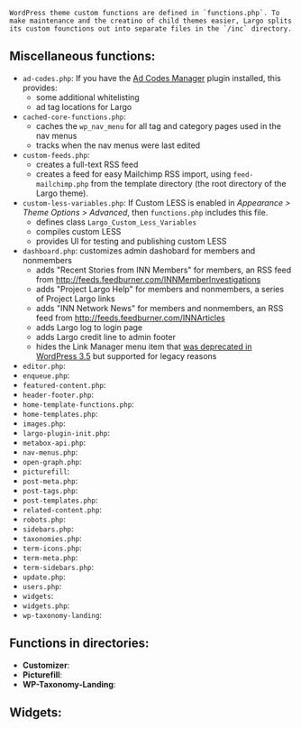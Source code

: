 	WordPress theme custom functions are defined in `functions.php`. To make maintenance and the creatino of child themes easier, Largo splits its custom founctions out into separate files in the `/inc` directory. 

## Miscellaneous functions:

- `ad-codes.php`: If you have the [Ad Codes Manager](http://wordpress.org/extend/plugins/ad-code-manager/) plugin installed, this provides:
	- some additional whitelisting
	- ad tag locations for Largo
- `cached-core-functions.php`: 
	- caches the `wp_nav_menu` for all tag and category pages used in the nav menus
	- tracks when the nav menus were last edited
- `custom-feeds.php`:
	- creates a full-text RSS feed
	- creates a feed for easy Mailchimp RSS import, using `feed-mailchimp.php` from the template directory (the root directory of the Largo theme). 
- `custom-less-variables.php`: If Custom LESS is enabled in *Appearance &gt; Theme Options &gt; Advanced*, then `functions.php` includes this file. 
	- defines class `Largo_Custom_Less_Variables`
	- compiles custom LESS
	- provides UI for testing and publishing custom LESS
- `dashboard.php`: customizes admin dashobard for members and nonmembers
	- adds "Recent Stories from INN Members" for members, an RSS feed from http://feeds.feedburner.com/INNMemberInvestigations
	- adds "Project Largo Help" for members and nonmembers, a series of Project Largo links
	- adds "INN Network News" for members and nonmembers, an RSS feed from http://feeds.feedburner.com/INNArticles
	- adds Largo log to login page
	- adds Largo credit line to admin footer
	- hides the Link Manager menu item that [was deprecated in WordPress 3.5](http://codex.wordpress.org/Links_Manager) but supported for legacy reasons
- `editor.php`: 
- `enqueue.php`: 
- `featured-content.php`: 
- `header-footer.php`: 
- `home-template-functions.php`: 
- `home-templates.php`: 
- `images.php`: 
- `largo-plugin-init.php`: 
- `metabox-api.php`: 
- `nav-menus.php`: 
- `open-graph.php`: 
- `picturefill`: 
- `post-meta.php`: 
- `post-tags.php`: 
- `post-templates.php`: 
- `related-content.php`: 
- `robots.php`: 
- `sidebars.php`: 
- `taxonomies.php`: 
- `term-icons.php`: 
- `term-meta.php`: 
- `term-sidebars.php`: 
- `update.php`: 
- `users.php`: 
- `widgets`: 
- `widgets.php`: 
- `wp-taxonomy-landing`: 

## Functions in directories:

- **Customizer**: 
- **Picturefill**: 
- **WP-Taxonomy-Landing**: 

## Widgets:


